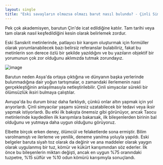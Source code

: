 ```yaml
---
layout: single
title: "Eski savaşların olmazsa olmazı barut nasıl bulundu? - Çinli Simyacılar"
---
```

Pek çok akademisyen, barutun Çin'de icat edildiğine katılır. Tam tarihi veya tam olarak nasıl keşfedildiğini kesin olarak belirlemek zordur.

Eski Sanskrit metinlerinde, patlayıcı bir karışım oluşturmak için formüller olarak yorumlanabilecek bazı belirsiz referanslar bulabiliriz, fakat bu metinlerin son derece özlü bir şekilde yazıldığını ve bu yazıların objektif bir yorumunun çok zor olduğunu aklımızda tutmak zorundayız.

![image](https://www.warhistoryonline.com/wp-content/uploads/2015/10/Chinese_rocket.png)

Barutun neden Asya'da ortaya çıktığına ve dünyanın başka yerlerinde bulunmadığına dair yoğun tartışmalar, o zamandaki ilerlemenin nasıl gerçekleştiğinin anlaşılmasıyla netleştirilebilir. Çinli simyacılar sürekli bir ölümsüzlük iksiri bulmaya çalıştılar.

Avrupa'da bu durum biraz daha farklıydı, çünkü onlar altın yapmak için yol arıyorlardı. Çinli simyacılar yaşamı süresiz uzatabilecek bir tedavi veya iksir yapmak istiyorlardı. Bu etki ilk bakışta önemsiz gibi görünüyor, ancak Taocu metinlerinde kaydedilen ilk karışımlara bakarsak, ilk bileşenlerden birinin bal olduğunu ve yutmaya daha uygun olduğunu görüyoruz.

Elbette birçok erken deney, ölümcül ve felaketlerde sona ermiştir. Bilim varolmamıştı ve ilerleme ve yenilik, deneme yanılma yoluyla yapıldı. Eski belgeler baruta siyah toz olarak da değinir ve ana maddeler olarak yaygın olarak uygulanmış bir tuz, kömür ve kükürt karışımından söz ederler. İlk önce bu bileşenlerin miktarı değişti, ancak en uygun %75 oranındaki tuzpetre, %15 sülfür ve %10 odun kömürü karışımıyla sonuçlandı.
